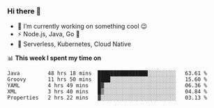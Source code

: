 ### Hi there 👋

<!--
**nodejh/nodejh** is a ✨ _special_ ✨ repository because its `README.md` (this file) appears on your GitHub profile.

Here are some ideas to get you started:

- 🔭 I’m currently working on ...
- 🌱 I’m currently learning ...
- 👯 I’m looking to collaborate on ...
- 🤔 I’m looking for help with ...
- 💬 Ask me about ...
- 📫 How to reach me: ...
- 😄 Pronouns: ...
- ⚡ Fun fact: ...
-->

- 🔭 I’m currently working on something cool :wink:
- ⚡ Node.js, Java, Go :thought_balloon:
- 🤖 Serverless, Kubernetes, Cloud Native

📊 **This week I spent my time on**

<!--START_SECTION:waka-->
```text
Java         48 hrs 18 mins  ████████████████░░░░░░░░░   63.61 % 
Groovy       11 hrs 50 mins  ████░░░░░░░░░░░░░░░░░░░░░   15.60 % 
YAML         4 hrs 49 mins   █▓░░░░░░░░░░░░░░░░░░░░░░░   06.36 % 
XML          3 hrs 40 mins   █▒░░░░░░░░░░░░░░░░░░░░░░░   04.84 % 
Properties   2 hrs 22 mins   ▓░░░░░░░░░░░░░░░░░░░░░░░░   03.13 % 
```
<!--END_SECTION:waka-->


<!--
:traffic_light: **Visitors**

![visitors](https://visitor-badge.glitch.me/badge?page_id=nodejh.nodejh)
-->
